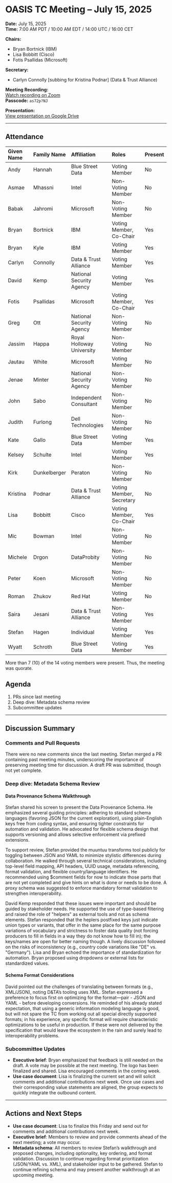 
# OASIS TC Meeting – July 15, 2025

**Date:** July 15, 2025  
**Time:** 7:00 AM PDT / 10:00 AM EDT / 14:00 UTC / 16:00 CET  

**Chairs:**  
- Bryan Bortnick (IBM)  
- Lisa Bobbitt (Cisco)  
- Fotis Psallidas (Microsoft)  

**Secretary:**  
- Carlyn Connolly [subbing for Kristina Podnar] (Data &amp; Trust Alliance)  

**Meeting Recording:**  
[Watch recording on Zoom](https://thecge-net.zoom.us/rec/share/yUihzeukt1SnztfiLUQ1NinYvTDQG3eKDuxJcvjoPLvR0WNwAJizFq3UZl0D92k.yNyklMZzR9ba5rz0)  
**Passcode:** `as72p?NJ`  

**Presentation:**  
[View presentation on Google Drive](https://docs.google.com/presentation/d/1wfPjnBcwonfBm-cLJzrwP8dSXLwflRACV0rbtzTC0S0/edit?usp=sharing)

---

## Attendance

| Given Name | Family Name | Affiliation              | Roles                    | Present |
|:-----------|:------------|:-------------------------|:-------------------------|:--------|
| Andy       | Hannah      | Blue Street Data         | Voting Member            | No      |
| Asmae      | Mhassni     | Intel                    | Non-Voting Member        | No      |
| Babak      | Jahromi     | Microsoft                | Non-Voting Member        | No      |
| Bryan      | Bortnick    | IBM                      | Voting Member, Co-Chair  | Yes     |
| Bryan      | Kyle        | IBM                      | Voting Member            | Yes     |
| Carlyn     | Connolly    | Data & Trust Alliance    | Voting Member            | Yes     |
| David      | Kemp        | National Security Agency | Voting Member            | Yes     |
| Fotis      | Psallidas   | Microsoft                | Voting Member, Co-Chair  | Yes     |
| Greg       | Ott         | National Security Agency | Non-Voting Member        | No      |
| Jassim     | Happa       | Royal Holloway University| Non-Voting Member        | No      |
| Jautau     | White       | Microsoft                | Voting Member            | No      |
| Jenae      | Minter      | National Security Agency | Non-Voting Member        | No      |
| John       | Sabo        | Independent Consultant   | Non-Voting Member        | No      |
| Judith     | Furlong     | Dell Technologies        | Non-Voting Member        | No      |
| Kate       | Gallo       | Blue Street Data         | Voting Member            | Yes     |
| Kelsey     | Schulte     | Intel                    | Voting Member            | Yes     |
| Kirk       | Dunkelberger| Peraton                  | Non-Voting Member        | No      |
| Kristina   | Podnar      | Data & Trust Alliance    | Voting Member, Secretary | No      |
| Lisa       | Bobbitt     | Cisco                    | Voting Member, Co-Chair  | Yes     |
| Mic        | Bowman      | Intel                    | Non-Voting Member        | No      |
| Michele    | Drgon       | DataProbity              | Non-Voting Member        | No      |
| Peter      | Koen        | Microsoft                | Non-Voting Member        | No      |
| Roman      | Zhukov      | Red Hat                  | Voting Member            | No      |
| Saira      | Jesani      | Data & Trust Alliance    | Non-Voting Member        | Yes     |
| Stefan     | Hagen       | Individual               | Voting Member            | Yes     |
| Wyatt      | Schroth     | Blue Street Data         | Voting Member            | Yes     |

More than 7 (10) of the 14 voting members were present. Thus, the meeting was quorate.

## Agenda

1. PRs since last meeting
2. Deep dive: Metadata schema review
3. Subcommittee updates  

---

## Discussion Summary

### Comments and Pull Requests

There were no new comments since the last meeting.
Stefan merged a PR containing past meeting minutes, underscoring the importance of preserving meeting time for discussion.
A draft PR was submitted, though not yet complete.

### Deep dive: Metadata Schema Review

#### Data Provenance Schema Walkthrough

Stefan shared his screen to present the Data Provenance Schema.
He emphasized several guiding principles: adhering to standard schema languages (favoring JSON for the current exploration),
using plain-English keys free from coding syntax, and ensuring tighter constraints for automation and validation.
He advocated for flexible schema design that supports versioning and allows selective enforcement via prefixed extensions.

To support review, Stefan provided the muuntuu transforms tool publicly for toggling between JSON and YAML to minimize stylistic differences during collaboration.
He walked through several technical considerations, including top-level field mapping, API headers,
UUID usage, metadata referencing, format validation, and flexible country/language identifiers.
He recommended using $comment fields for now to indicate those parts that are not yet completed and give hints on what is done or needs to be done.
A proxy schema was suggested to enforce mandatory format validation to strengthen interoperability.

David Kemp responded that these issues were important and should be guided by stakeholder needs.
He supported the use of type-based filtering and raised the role of "helpers" as external tools and not as schema elements.
Stefan responded that the heplers postfixed keys just indicate union types or variants, that offer in the same place for the same purpose variations of
vocabulary and strictness to foster data quality (not forcing producers to fill in fields in a way they do not know how to fill in);
the keys/names are open for better naming though.
A lively discussion followed on the risks of inconsistency (e.g., country code variations like "DE" vs. "Germany").
Lisa and Bryan echoed the importance of standardization for automation. Bryan proposed using dropdowns or external lists for standardized values.

#### Schema Format Considerations

David pointed out the challenges of translating between formats (e.g., XML/JSON), noting D&TA’s tooling uses XML.
Stefan expressed a preference to focus first on optimizing for the format—pair - JSON and YAML - before developing conversions.
He reminded of his already stated expectation, that using a generic information modeling language is good,
but will not spare the TC from working out all special directly supported formats; in his experience,
any specific format will require characteristic optimizations to be useful in production.
If these were not delivered by the specification that would leave the ecosystem in the rain and surely lead to interoperability problems.

### Subcommittee Updates

- **Executive brief**: Bryan emphasized that feedback is still needed on the draft.
  A vote may be possible at the next meeting.
  The logo has been finalized and shared.
  Lisa encouraged comments in the coming week.
- **Use case document**: Lisa is finalizing the current set and will solicit comments and additional contributions next week.
  Once use cases and their corresponding value statements are aligned, the group expects to quickly integrate the outbound content.

---

## Actions and Next Steps
  
- **Use case document**:  Lisa to finalize this Friday and send out for comments and additional contributions next week.
- **Executive brief**: Members to review and provide comments ahead of the next meeting; a vote may occur.
- **Metadata schema**: All members to review Stefan’s walkthrough and proposed changes, including optionality, key ordering, and format validation.
  Discussion to continue regarding format prioritization (JSON/YAML vs. XML), and stakeholder input to be gathered.
  Stefan to continue refining schema and may present another walkthrough at an upcoming meeting.
